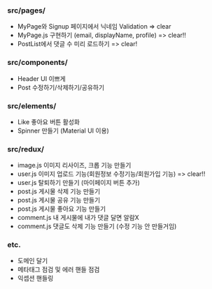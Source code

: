 ### src/pages/
 - MyPage와 Signup 페이지에서 닉네임 Validation => clear
 - MyPage.js 구현하기 (email, displayName, profile) => clear!!
 - PostList에서 댓글 수 미리 로드하기 => clear!
### src/components/
 - Header UI 이쁘게
 - Post 수정하기/삭제하기/공유하기
### src/elements/
 - Like 좋아요 버튼 활성화
 - Spinner 만들기 (Material UI 이용)
### src/redux/
 - image.js 이미지 리사이즈, 크롭 기능 만들기
 - user.js 이미지 업로드 기능(회원정보 수정기능/회원가입 기능) => clear!!
 - user.js 탈퇴하기 만들기 (마이페이지 버튼 추가)
 - post.js 게시물 삭제 기능 만들기
 - post.js 게시물 공유 기능 만들기
 - post.js 게시물 좋아요 기능 만들기
 - comment.js 내 게시물에 내가 댓글 달면 알람X
 - comment.js 댓글도 삭제 기능 만들기 (수정 기능 안 만들거임)
### etc.
 - 도메인 달기
 - 메타태그 점검 및 에러 핸들 점검
 - 익셉션 핸들링

